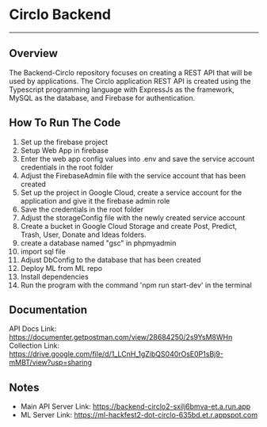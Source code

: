 # Circlo Backend
---------------------
## Overview
The Backend-Circlo repository focuses on creating a REST API that will be used by applications. The Circlo application REST API is created using the Typescript programming language with ExpressJs as the framework, MySQL as the database, and Firebase for authentication.
## How To Run The Code
1. Set up the firebase project
2. Setup Web App in firebase
3. Enter the web app config values ​​into .env and save the service account credentials in the root folder
4. Adjust the FirebaseAdmin file with the service account that has been created
5. Set up the project in Google Cloud, create a service account for the application and give it the firebase admin role
6. Save the credentials in the root folder
7. Adjust the storageConfig file with the newly created service account
8. Create a bucket in Google Cloud Storage and create Post, Predict, Trash, User, Donate and Ideas folders.
9. create a database named "gsc" in phpmyadmin
10. import sql file
11. Adjust DbConfig to the database that has been created
12. Deploy ML from ML repo
13. Install dependencies
14. Run the program with the command 'npm run start-dev' in the terminal

## Documentation
API Docs Link: https://documenter.getpostman.com/view/28684250/2s9YsM8WHn
Collection Link: https://drive.google.com/file/d/1_LCnH_1gZibQS040rOsE0P1sBj9-mMBT/view?usp=sharing

## Notes
* Main API Server Link: https://backend-circlo2-sxilj6bmva-et.a.run.app
* ML Server Link: https://ml-hackfest2-dot-circlo-635bd.et.r.appspot.com
